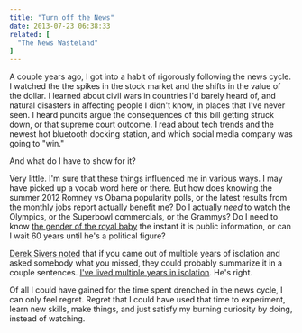 ```yaml
---
title: "Turn off the News"
date: 2013-07-23 06:38:33
related: [
  "The News Wasteland"
]
---
```


A couple years ago, I got into a habit of rigorously following the news cycle. I watched the the spikes in the stock market and the shifts in the value of the dollar. I learned about civil wars in countries I'd barely heard of, and natural disasters in affecting people I didn't know, in places that I've never seen. I heard pundits argue the consequences of this bill getting struck down, or that supreme court outcome. I read about tech trends and the newest hot bluetooth docking station, and which social media company was going to "win."

And what do I have to show for it?

Very little. I'm sure that these things influenced me in various ways. I may have picked up a vocab word here or there. But how does knowing the summer 2012 Romney vs Obama popularity polls, or the latest results from the monthly jobs report actually benefit me? Do I actually <i>need</i> to watch the Olympics, or the Superbowl commercials, or the Grammys? Do I need to know <a href="http://www.cnn.com/2013/07/22/world/europe/uk-royal-baby" target="_blank" rel="noopener noreferrer" title="It's a boy.">the gender of the royal baby</a> the instant it is public information, or can I wait 60 years until he's a political figure?

[Derek Sivers noted](http://sivers.org/berklee) that if you came out of multiple years of isolation and asked somebody what you missed, they could probably summarize it in a couple sentences. [I've lived multiple years in isolation]({{site.url}}/2016/01/04/the-news-wasteland/). He's right.

Of all I could have gained for the time spent drenched in the news cycle, I can only feel regret. Regret that I could have used that time to experiment, learn new skills, make things, and just satisfy my burning curiosity by doing, instead of watching.
